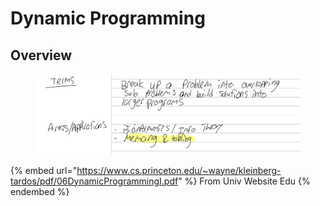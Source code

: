 # Dynamic Programming

## Overview

<figure><img src="../../../../.gitbook/assets/image (675).png" alt=""><figcaption></figcaption></figure>

{% embed url="https://www.cs.princeton.edu/~wayne/kleinberg-tardos/pdf/06DynamicProgrammingI.pdf" %}
From Univ Website Edu
{% endembed %}

